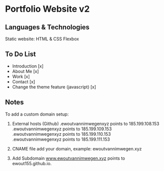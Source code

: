 # Portfolio Website v2

## Languages & Technologies

Static website: HTML & CSS
Flexbox

## To Do List

- Introduction [x]
- About Me [x]
- Work [x]
- Contact [x]
- Change the theme feature (javascript) [x]

## Notes

To add a custom domain setup:

1. External hosts (Github)
   .ewoutvannimwegenxyz points to 185.199.108.153
   .ewoutvannimwegenxyz points to 185.199.109.153
   .ewoutvannimwegenxyz points to 185.199.110.153
   .ewoutvannimwegenxyz points to 185.199.111.153

2. CNAME file
   add your domain, example: ewoutvannimwegen.xyz

3. Add Subdomain
   www.ewoutvannimwegen.xyz points to ewout155.github.io.
